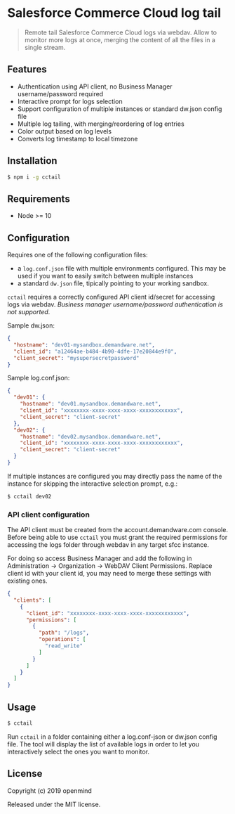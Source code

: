 # Salesforce Commerce Cloud log tail

>  Remote tail Salesforce Commerce Cloud logs via webdav. Allow to monitor more logs at once, merging the content of all the files in a single stream.

## Features

* Authentication using API client, no Business Manager username/password required
* Interactive prompt for logs selection
* Support configuration of multiple instances or standard dw.json config file
* Multiple log tailing, with merging/reordering of log entries
* Color output based on log levels
* Converts log timestamp to local timezone

## Installation

```bash
$ npm i -g cctail
```

## Requirements
* Node >= 10

## Configuration

Requires one of the following configuration files:

* a `log.conf.json` file with multiple environments configured. This may be used if you want to easily switch between multiple instances
* a standard `dw.json` file, tipically pointing to your working sandbox.

`cctail` requires a correctly configured API client id/secret for accessing logs via webdav. *Business manager username/password authentication is not supported*.

Sample dw.json:

```json
{
  "hostname": "dev01-mysandbox.demandware.net",
  "client_id": "a12464ae-b484-4b90-4dfe-17e20844e9f0",
  "client_secret": "mysupersecretpassword"
}
```

Sample log.conf.json:

```json
{
  "dev01": {
    "hostname": "dev01.mysandbox.demandware.net",
    "client_id": "xxxxxxxx-xxxx-xxxx-xxxx-xxxxxxxxxxxx",
    "client_secret": "client-secret"
  },
  "dev02": {
    "hostname": "dev02.mysandbox.demandware.net",
    "client_id": "xxxxxxxx-xxxx-xxxx-xxxx-xxxxxxxxxxxx",
    "client_secret": "client-secret"
  }
}
```
If multiple instances are configured you may directly pass the name of the instance for skipping the interactive selection prompt, e.g.:

```bash
$ cctail dev02
```

### API client configuration

The API client must be created from the account.demandware.com console. Before being able to use `cctail` you must grant the required permissions for accessing the logs folder through webdav in any target sfcc instance.

For doing so access Business Manager and add the following in Administration -> Organization -> WebDAV Client Permissions. Replace client id with your client id, you may need to merge these settings with existing ones.

```json
{
  "clients": [
    {
      "client_id": "xxxxxxxx-xxxx-xxxx-xxxx-xxxxxxxxxxxx",
      "permissions": [
        {
          "path": "/logs",
          "operations": [
            "read_write"
          ]
        }
      ]
    }
  ]
}
```

## Usage

```bash
$ cctail
```
Run `cctail` in a folder containing either a log.conf-json or dw.json config file.
The tool will display the list of available logs in order to let you interactively select the ones you want to monitor.

## License

Copyright (c) 2019 openmind

Released under the MIT license.